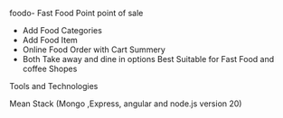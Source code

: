 foodo- Fast Food Point point of sale
- Add Food Categories
- Add Food Item
- Online Food Order with Cart Summery
- Both Take away and dine in options
Best Suitable for Fast Food and coffee Shopes

Tools and Technologies

Mean Stack (Mongo ,Express, angular and node.js version 20)






